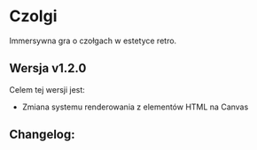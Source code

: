 # Czolgi
Immersywna gra o czołgach w estetyce retro.
## Wersja v1.2.0
Celem tej wersji jest:
- Zmiana systemu renderowania z elementów HTML na Canvas
## Changelog: